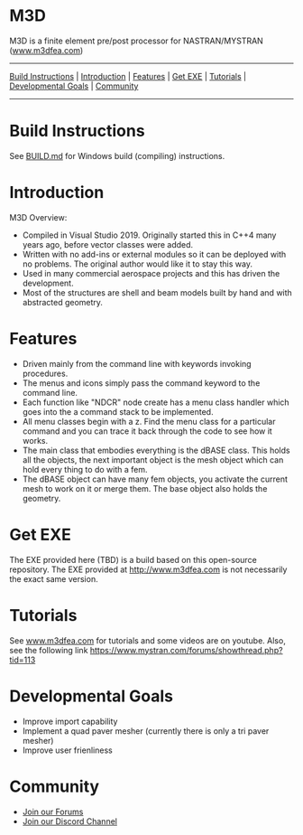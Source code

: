 M3D
=======

M3D is a finite element pre/post processor for NASTRAN/MYSTRAN  (www.m3dfea.com)


---

[Build Instructions](#Build-Instructions) |
[Introduction](#Introduction) |
[Features](#Features) |
[Get EXE](#Get-EXE) |
[Tutorials](#Tutorials) |
[Developmental Goals](#Developmental-Goals) |
[Community](#community)

---

# Build Instructions

See [BUILD.md](BUILD.md) for Windows build (compiling) instructions.

# Introduction

M3D Overview:
 - Compiled in Visual Studio 2019. Originally started this in C++4 many years ago, before vector classes were added.
 - Written with no add-ins or external modules so it can be deployed with no problems. The original author would like it to stay this way. 
 - Used in many commercial aerospace projects and this has driven the development.
 - Most of the structures are shell and beam models built by hand and with abstracted geometry.

# Features

- Driven mainly from the command line with keywords invoking procedures.
- The menus and icons simply pass the command keyword to the command line.
- Each function like "NDCR" node create has a menu class handler which goes into the a command stack to be implemented.
- All menu classes begin with a z. Find the menu class for a particular command and you can trace it back through the code to see how it works.
- The main class that embodies everything is the dBASE class. This holds all the objects, the next important object is the mesh object which  can hold every thing to do with a fem.
- The dBASE object can have many fem objects, you activate the current mesh to work on it or merge them. The base object also holds the geometry.

# Get EXE

The EXE provided here (TBD) is a build based on this open-source repository. The EXE provided at http://www.m3dfea.com is not necessarily the exact same version.

# Tutorials

See www.m3dfea.com for tutorials and some videos are on youtube.
Also, see the following link https://www.mystran.com/forums/showthread.php?tid=113

# Developmental Goals

- Improve import capability
- Implement a quad paver mesher (currently there is only a tri paver mesher)
- Improve user frienliness

# Community

- [Join our Forums](https://mystran.com/forums)
- [Join our Discord Channel](https://discord.gg/9k76SkHpHM)
